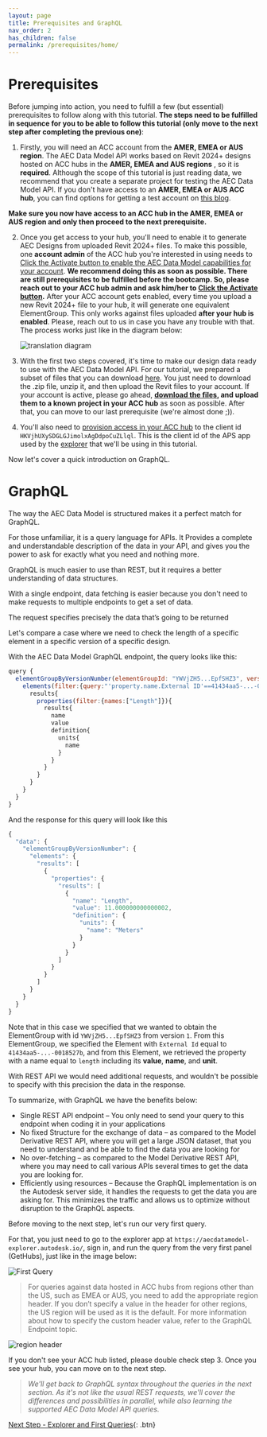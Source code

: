 ```yaml
---
layout: page
title: Prerequisites and GraphQL
nav_order: 2
has_children: false
permalink: /prerequisites/home/
---
```


# Prerequisites

Before jumping into action, you need to fulfill a few (but essential) prerequisites to follow along with this tutorial. **The steps need to be fulfilled in sequence for you to be able to follow this tutorial (only move to the next step after completing the previous one)**:

1. Firstly, you will need an ACC account from the **AMER, EMEA or AUS region**. The AEC Data Model API works based on Revit 2024+ designs hosted on ACC hubs in the **AMER, EMEA and AUS regions** , so it is **required**. Although the scope of this tutorial is just reading data, we recommend that you create a separate project for testing the AEC Data Model API. If you don't have access to an **AMER, EMEA or AUS ACC hub**, you can find options for getting a test account on [this blog](https://fieldofviewblog.wordpress.com/2017/08/31/bim-360-acc-account-for-development/).

**Make sure you now have access to an ACC hub in the AMER, EMEA or AUS region and only then proceed to the next prerequisite.**

2. Once you get access to your hub, you'll need to enable it to generate AEC Designs from uploaded Revit 2024+ files. To make this possible, one **account admin** of the ACC hub you're interested in using needs to [Click the Activate button to enable the AEC Data Model capabilities for your account](https://aps.autodesk.com/en/docs/aecdatamodel/v1/developers_guide/onboarding/). **We recommend doing this as soon as possible. There are still prerequisites to be fulfilled before the bootcamp. So, please reach out to your ACC hub admin and ask him/her to [Click the Activate button](https://aps.autodesk.com/en/docs/aecdatamodel/v1/developers_guide/onboarding/).** After your ACC account gets enabled, every time you upload a new Revit 2024+ file to your hub, it will generate one equivalent ElementGroup. This only works against files uploaded **after your hub is enabled**. Please, reach out to us in case you have any trouble with that. The process works just like in the diagram below:

   ![translation diagram](../../assets/images/translationdiagram.png)

3. With the first two steps covered, it's time to make our design data ready to use with the AEC Data Model API. For our tutorial, we prepared a subset of files that you can download [here](https://acc.autodesk.com/docs/share/projects/ddcecd34-68b7-41af-ad65-2ce571186c6c/files?shareId=6869336b-760f-4047-8b51-b2676b0159e0). You just need to download the .zip file, unzip it, and then upload the Revit files to your account. If your account is active, please go ahead, **[download the files](https://acc.autodesk.com/docs/share/projects/ddcecd34-68b7-41af-ad65-2ce571186c6c/files?shareId=a000646c-22d8-4de4-9cac-47c44a858f0f), and upload them to a known project in your ACC hub** as soon as possible. After that, you can move to our last prerequisite (we're almost done ;)).

4. You'll also need to [provision access in your ACC hub](https://tutorials.autodesk.io/?check_logged_in=1#provision-access-in-other-products) to the client id `HKVjhUXySDGLGJimolxAgDdpoCuZLlql`. This is the client id of the APS app used by the [explorer](https://aecdatamodel-explorer.autodesk.io/) that we'll be using in this tutorial.

Now let's cover a quick introduction on GraphQL.

# GraphQL

The way the AEC Data Model is structured makes it a perfect match for GraphQL.

For those unfamiliar, it is a query language for APIs.
It Provides a complete and understandable description of the data in your API, and gives you the power to ask for exactly what you need and nothing more.

GraphQL is much easier to use than REST, but it requires a better understanding of data structures​.

With a single endpoint, data fetching is easier because you don't need to make requests to multiple endpoints to get a set of data.

The request specifies precisely the data that’s going to be returned

Let's compare a case where we need to check the length of a specific element in a specific version of a specific design.

With the AEC Data Model GraphQL endpoint, the query looks like this:

```js
query {
  elementGroupByVersionNumber(elementGroupId: "YWVjZH5...EpfSHZ3", versionNumber:1) {
    elements(filter:{query:"'property.name.External ID'==41434aa5-...-0018527b"}){
      results{
        properties(filter:{names:["Length"]}){
          results{
            name
            value
            definition{
              units{
                name
              }
            }
          }
        }
      }
    }
  }
}
```

And the response for this query will look like this

```js
{
  "data": {
    "elementGroupByVersionNumber": {
      "elements": {
        "results": [
          {
            "properties": {
              "results": [
                {
                  "name": "Length",
                  "value": 11.000000000000002,
                  "definition": {
                    "units": {
                      "name": "Meters"
                    }
                  }
                }
              ]
            }
          }
        ]
      }
    }
  }
}
```

Note that in this case we specified that we wanted to obtain the ElementGroup with id `YWVjZH5...EpfSHZ3` from version `1`.
From this ElementGroup, we specified the Element with `External Id` equal to `41434aa5-...-0018527b`, and from this Element, we retrieved the property with a name equal to `length` including its **value**, **name**, and **unit**.

With REST API we would need additional requests, and wouldn't be possible to specify with this precision the data in the response.

To summarize, with GraphQL we have the benefits below:

- Single REST API endpoint – You only need to send your query to this endpoint when coding it in your applications
- No fixed Structure for the exchange of data – as compared to the Model Derivative REST API, where you will get a large JSON dataset, that you need to understand and be able to find the data you are looking for
- No over-fetching – as compared to the Model Derivative REST API, where you may need to call various APIs several times to get the data you are looking for.
- Efficiently using resources – Because the GraphQL implementation is on the Autodesk server side, it handles the requests to get the data you are asking for. This minimizes the traffic and allows us to optimize without disruption to the GraphQL aspects.

Before moving to the next step, let's run our very first query.

For that, you just need to go to the explorer app at `https://aecdatamodel-explorer.autodesk.io/`, sign in, and run the query from the very first panel (GetHubs), just like in the image below:

![First Query](../../assets/images/firstquery.gif)

> For queries against data hosted in ACC hubs from regions other than the US, such as EMEA or AUS, you need to add the appropriate region header. If you don’t specify a value in the header for other regions, the US region will be used as it is the default. For more information about how to specify the custom header value, refer to the GraphQL Endpoint topic.

![region header](../../assets/images/region_header.png)

If you don't see your ACC hub listed, please double check step 3.
Once you see your hub, you can move on to the next step.

> _We'll get back to GraphQL syntax throughout the queries in the next section. As it's not like the usual REST requests, we'll cover the differences and possibilities in parallel, while also learning the supported AEC Data Model API queries._

[Next Step - Explorer and First Queries](../../explorer/home/){: .btn}
